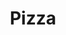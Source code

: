 ---
title: Pizza
tags: ["pizza", "food", "delicious", "cheese", "pepperoni", "dinner", "italian"]
icon: pizza
svg: '<svg xmlns="http://www.w3.org/2000/svg" width="24" height="24" fill="none" viewBox="0 0 24 24" stroke-width="1.5" stroke-linecap="round" stroke-linejoin="round" stroke="currentColor"><path d="M6.234 16.925a15.98 15.98 0 0 1 10.69-10.691M7.582 7.58a18.76 18.76 0 0 1 7.33-4.53c.536-.18 1.103.136 1.265.678l4.779 15.928a1.042 1.042 0 0 1-1.298 1.298L3.73 16.176c-.542-.162-.858-.729-.679-1.266a18.76 18.76 0 0 1 4.53-7.33M11 15l.354.354M15 11l.354.354M16 16l.354.354"/></svg>'
---
